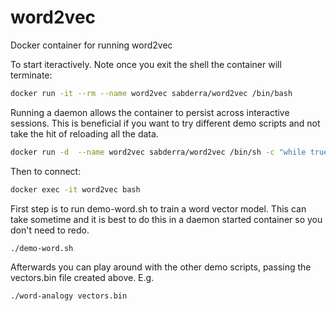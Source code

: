 # word2vec
Docker container for running word2vec


To start iteractively. Note once you exit the shell the container will terminate:

```bash
docker run -it --rm --name word2vec sabderra/word2vec /bin/bash
```

Running a daemon allows the container to persist across interactive sessions. This is beneficial if you want to try different demo scripts and not take the hit of reloading all the data. 

```bash
docker run -d  --name word2vec sabderra/word2vec /bin/sh -c "while true; do sleep 300; done"
```

Then to connect:

```bash
docker exec -it word2vec bash
```

First step is to run demo-word.sh to train a word vector model. This can take sometime and it is best to do this in a daemon started container so you don't need to redo.
```bash
./demo-word.sh
```

Afterwards you can play around with the other demo scripts, passing the vectors.bin file created above. E.g.
```bash
./word-analogy vectors.bin
```
